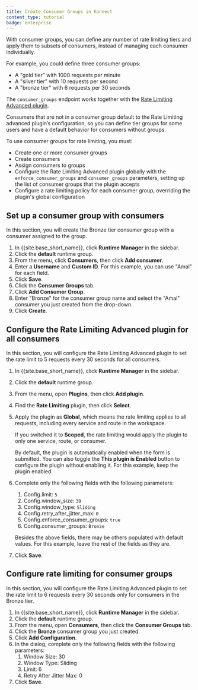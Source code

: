 ```yaml
---
title: Create Consumer Groups in Konnect
content_type: tutorial
badge: enterprise
---
```

With consumer groups, you can define any number of rate limiting tiers and
apply them to subsets of consumers, instead of managing each consumer
individually.

For example, you could define three consumer groups:
* A "gold tier" with 1000 requests per minute
* A "silver tier" with 10 requests per second
* A "bronze tier" with 6 requests per 30 seconds

The `consumer_groups` endpoint works together with the [Rate Limiting Advanced plugin](/hub/kong-inc/rate-limiting-advanced).

Consumers that are not in a consumer group default to the Rate Limiting advanced
plugin’s configuration, so you can define tier groups for some users and
have a default behavior for consumers without groups.

To use consumer groups for rate limiting, you must:
* Create one or more consumer groups
* Create consumers
* Assign consumers to groups
* Configure the Rate Limiting Advanced plugin globally with the `enforce_consumer_groups`
and `consumer_groups` parameters, setting up the list of consumer groups that
the plugin accepts
* Configure a rate limiting policy for each consumer group, overriding the 
plugin's global configuration

## Set up a consumer group with consumers

In this section, you will create the Bronze tier consumer group with a consumer assigned to the group.

1. In {{site.base_short_name}}, click **Runtime Manager** in the sidebar.
1. Click the **default** runtime group.
1. From the menu, click **Consumers**, then click **Add consumer**.
1. Enter a **Username** and **Custom ID**. For this example, you can use "Amal" for each field.
1. Click **Save**.
1. Click the **Consumer Groups** tab.
1. Click **Add Consumer Group**.
1. Enter "Bronze" for the consumer group name and select the "Amal" consumer you just created from the drop-down. 
1. Click **Create**.

## Configure the Rate Limiting Advanced plugin for all consumers

In this section, you will configure the Rate Limiting Advanced plugin to set the rate limit to 5 requests every 30 seconds for all consumers.

1. In {{site.base_short_name}}, click **Runtime Manager** in the sidebar.
1. Click the **default** runtime group.
1. From the menu, open **Plugins**, then click **Add plugin**.
1. Find the **Rate Limiting** plugin, then click **Select**.
1. Apply the plugin as **Global**, which means the rate limiting applies to all requests, including every service and route in the workspace.

    If you switched it to **Scoped**, the rate limiting would apply the plugin to only one service, route, or consumer.

    By default, the plugin is automatically enabled when the form is submitted.
    You can also toggle the **This plugin is Enabled** button to configure the plugin without enabling it.
    For this example, keep the plugin enabled.
1. Complete only the following fields with the following parameters:
    1. Config.limit: `5`
    1. Config.window_size: `30`
    1. Config.window_type: `Sliding`
    1. Config.retry_after_jitter_max: `0`
    1. Config.enforce_consumer_groups: `true` 
    1. Config.consumer_groups: `Bronze`

    Besides the above fields, there may be others populated with default values. For this example, leave the rest of the fields as they are.
1. Click **Save**.

## Configure rate limiting for consumer groups

In this section, you will configure the Rate Limiting Advanced plugin to set the rate limit to 6 requests every 30 seconds only for consumers in the Bronze tier.

1. In {{site.base_short_name}}, click **Runtime Manager** in the sidebar.
1. Click the **default** runtime group.
1. From the menu, open **Consumers**, then click the **Consumer Groups** tab.
1. Click the **Bronze** consumer group you just created.
1. Click **Add Configuration**.
1. In the dialog, complete only the following fields with the following parameters:
    1. Window Size: 30
    1. Window Type: Sliding
    1. Limit: 6
    1. Retry After Jitter Max: 0
1. Click **Save**.

